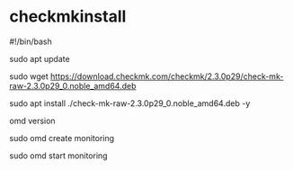 # checkmkinstall
#!/bin/bash

sudo apt update


sudo wget https://download.checkmk.com/checkmk/2.3.0p29/check-mk-raw-2.3.0p29_0.noble_amd64.deb

sudo apt install ./check-mk-raw-2.3.0p29_0.noble_amd64.deb -y

omd version

sudo omd create monitoring

sudo omd start monitoring
